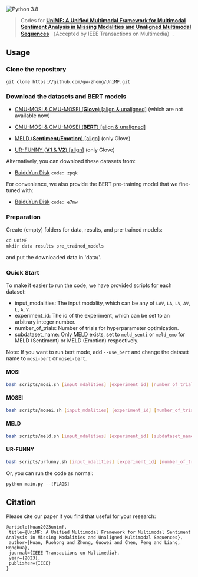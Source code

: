 ![Python 3.8](https://img.shields.io/badge/python-3.8-green)

>Codes for **[UniMF: A Unified Multimodal Framework for Multimodal Sentiment Analysis in Missing Modalities and Unaligned Multimodal Sequences](https://ieeexplore.ieee.org/document/10339893)** （Accepted by IEEE Transactions on Multimedia）.

## Usage
### Clone the repository
    git clone https://github.com/gw-zhong/UniMF.git
### Download the datasets and BERT models
+ [CMU-MOSI & CMU-MOSEI (**Glove**) [align & unaligned]](http://immortal.multicomp.cs.cmu.edu/raw_datasets/processed_data/) (which are not available now)

+ [CMU-MOSI & CMU-MOSEI (**BERT**) [align & unaligned]](https://github.com/thuiar/MMSA)

+ [MELD (**Sentiment**/**Emotion**) [align]](https://drive.google.com/drive/folders/10j3bWgAwD6i4obYoOWlxDYQQuX7DPPwa?usp=sharing) (only Glove)

+ [UR-FUNNY (**V1** & **V2**) [align]](https://github.com/ROC-HCI/UR-FUNNY) (only Glove)

Alternatively, you can download these datasets from:
- [BaiduYun Disk](https://pan.baidu.com/s/16UcDXgwmq9kxHf6ziJcChw) ```code: zpqk```

For convenience, we also provide the BERT pre-training model that we fine-tuned with:

- [BaiduYun Disk](https://pan.baidu.com/s/12zhRpTEx5589Bmo0OAF5cg) ```code: e7mw```

### Preparation
Create (empty) folders for data, results, and pre-trained models:
 ```python
cd UniMF
 mkdir data results pre_trained_models
```
and put the downloaded data in 'data/'.
### Quick Start
To make it easier to run the code, we have provided scripts for each dataset:
- input_modalities: The input modality, which can be any of ```LAV```, ```LA```, ```LV```, ```AV```, ```L```, ```A```, ```V```.
- experiment_id: The id of the experiment, which can be set to an arbitrary integer number.
- number_of_trials: Number of trials for hyperparameter optimization.
- subdataset_name: Only MELD exists, set to ```meld_senti``` or ```meld_emo``` for MELD (Sentiment) or MELD (Emotion) respectively.

Note: If you want to run bert mode, add ```--use_bert``` and change the dataset name to ```mosi-bert``` or ```mosei-bert```.
#### MOSI
```bash
bash scripts/mosi.sh [input_mdalities] [experiment_id] [number_of_trials]
```
#### MOSEI
```bash
bash scripts/mosei.sh [input_mdalities] [experiment_id] [number_of_trials]
```
#### MELD
```bash
bash scripts/meld.sh [input_mdalities] [experiment_id] [subdataset_name] [number_of_trials]
```
#### UR-FUNNY
```bash
bash scripts/urfunny.sh [input_mdalities] [experiment_id] [number_of_trials]
```
Or, you can run the code as normal:
 ```python
python main.py --[FLAGS]
 ```
## Citation
Please cite our paper if you find that useful for your research:
 ```
 @article{huan2023unimf,
  title={UniMF: A Unified Multimodal Framework for Multimodal Sentiment Analysis in Missing Modalities and Unaligned Multimodal Sequences},
  author={Huan, Ruohong and Zhong, Guowei and Chen, Peng and Liang, Ronghua},
  journal={IEEE Transactions on Multimedia},
  year={2023},
  publisher={IEEE}
}
 ```